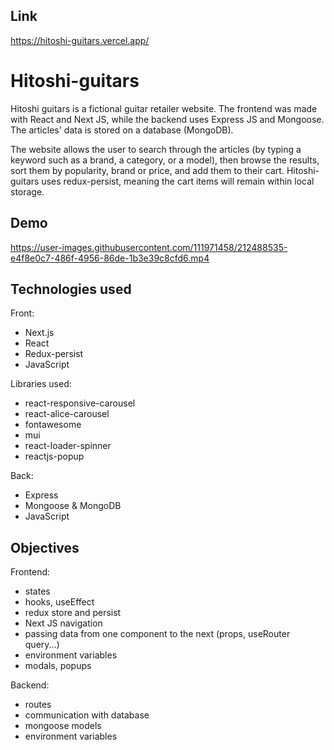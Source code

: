 ## Link
https://hitoshi-guitars.vercel.app/

# Hitoshi-guitars

Hitoshi guitars is a fictional guitar retailer website. The frontend was made with React and Next JS, while the backend uses Express JS and Mongoose.
The articles' data is stored on a database (MongoDB).

The website allows the user to search through the articles (by typing a keyword such as a brand, a category, or a model), then browse the results, sort them by popularity, brand or price, and add them to their cart.
Hitoshi-guitars uses redux-persist, meaning the cart items will remain within local storage.

## Demo

https://user-images.githubusercontent.com/111971458/212488535-e4f8e0c7-486f-4956-86de-1b3e39c8cfd6.mp4

## Technologies used

Front:
+ Next.js
+ React
+ Redux-persist
+ JavaScript

Libraries used:
+ react-responsive-carousel
+ react-alice-carousel
+ fontawesome
+ mui
+ react-loader-spinner
+ reactjs-popup

Back:
+ Express
+ Mongoose & MongoDB
+ JavaScript


## Objectives

Frontend:
+ states
+ hooks, useEffect
+ redux store and persist
+ Next JS navigation
+ passing data from one component to the next (props, useRouter query...)
+ environment variables
+ modals, popups

Backend:
+ routes
+ communication with database
+ mongoose models
+ environment variables
